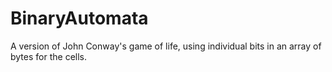 # BinaryAutomata
A version of John Conway's game of life, using individual bits in an array of bytes for the cells.
